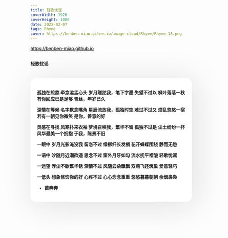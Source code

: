 ```yaml
---
title: 轻歌忧谣
coverWidth: 1920
coverHeight: 1080
date: 2022-02-07
tags: Rhyme
cover: https://benben-miao.gitee.io/image-cloud/Rhyme/Rhyme-18.png
---
```


<!-- <div style="background-color: #eeeeee; width: 120px; padding:5px 20px; border-radius: 3px;">Read More</div> -->
<!-- more -->

<div class="card">
  <a href="https://benben-miao.github.io" style="text-shadow: 1px 1px 3px #888;">https://benben-miao.github.io</a>
</div>

## 
#### 轻歌忧谣
<br/>
<div class="rhyme">

孤独在煎熬
牵念溢盂心头
岁月蹉跎我，笔下字墨
失望不过以
枫叶落落一秋
有你回应已是足够
青丝，年岁已久

深情在等候
名字默念嘴角
星辰流放我，孤独时空
难过不过又
烦乱悠悠一宿
若有一朝见你微笑
是你，善意的好

灵感在寻找
风寒扑来衣袖
梦境召唤我，繁华不留
孤独不过是
尘土纷纷一抔
风华最美一个拥抱
于我，陈景不旧

一眼中
岁月光影淹没我
留恋不过
绿柳纤长发梢
花开蜂蝶围绕
静而无愁

一语中
汐随月近潮欲遥
思念不过
窗外月牙如勾
流水抚平褶皱
轻歌忧谣

一远望
浮尘不歇繁华锈
深情不过
风随云朵飘飘
双燕飞还筑巢
爱意轻巧

一低头
想象修饰你的好
心疼不过
心心念念重重
悠悠暮暮朝朝
余烟袅袅

- 苗奔奔
</div>

<style>
.rhyme {
  border-radius: 17px;
  background: #ffffff;
  box-shadow:  9px 9px 100px #dedede,
              -9px -9px 100px #ffffff;
  padding: 20px;
  font-family: 'YouYuan';
  font-weight: bold;
  font-size: 1.0em;
}
</style>

